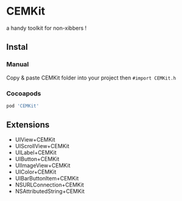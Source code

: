 CEMKit
======

a handy toolkit for non-xibbers !

Instal
------

### Manual

Copy & paste CEMKit folder into your project
then `#import CEMKit.h`

### Cocoapods

``` ruby
pod 'CEMKit'
```

Extensions
----------

* UIView+CEMKit
* UIScrollView+CEMKit
* UILabel+CEMKit
* UIButton+CEMKit
* UIImageView+CEMKit
* UIColor+CEMKit
* UIBarButtonItem+CEMKit
* NSURLConnection+CEMKit
* NSAttributedString+CEMKit